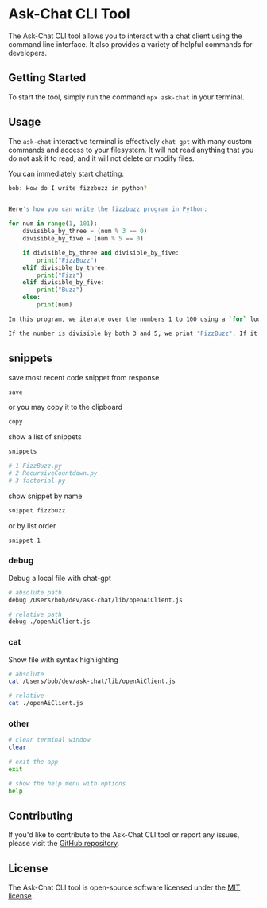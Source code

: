# Ask-Chat CLI Tool

The Ask-Chat CLI tool allows you to interact with a chat client using the command line interface. It also provides a variety of helpful commands for developers.

## Getting Started

To start the tool, simply run the command `npx ask-chat` in your terminal.

## Usage

The `ask-chat` interactive terminal is effectively `chat gpt` with many custom commands and access to your filesystem. It will not read anything that you do not ask it to read, and it will not delete or modify files.

You can immediately start chatting:

```bash
bob: How do I write fizzbuzz in python?


Here's how you can write the fizzbuzz program in Python:
```

```python
for num in range(1, 101):
    divisible_by_three = (num % 3 == 0)
    divisible_by_five = (num % 5 == 0)

    if divisible_by_three and divisible_by_five:
        print("FizzBuzz")
    elif divisible_by_three:
        print("Fizz")
    elif divisible_by_five:
        print("Buzz")
    else:
        print(num)
```

```bash
In this program, we iterate over the numbers 1 to 100 using a `for` loop. For each number, we check if it is divisible by 3, 5, or both using the modulo operator (`%`).

If the number is divisible by both 3 and 5, we print "FizzBuzz". If it is divisible by 3, we print "Fizz". If it is divisible by 5, we print "Buzz". And if it is not divisible by either 3 or 5, we simply print the number itself.
```

## snippets

save most recent code snippet from response

```bash
save
```

or you may copy it to the clipboard

```bash
copy
```

show a list of snippets

```bash
snippets

# 1 FizzBuzz.py
# 2 RecursiveCountdown.py
# 3 factorial.py
```

show snippet by name

```bash
snippet fizzbuzz
```

or by list order

```bash
snippet 1
```

### debug

Debug a local file with chat-gpt

```bash
# absolute path
debug /Users/bob/dev/ask-chat/lib/openAiClient.js

# relative path
debug ./openAiClient.js
```

### cat

Show file with syntax highlighting

```bash
# absolute
cat /Users/bob/dev/ask-chat/lib/openAiClient.js

# relative
cat ./openAiClient.js
```

### other

```bash
# clear terminal window
clear

# exit the app
exit

# show the help menu with options
help
```

## Contributing

If you'd like to contribute to the Ask-Chat CLI tool or report any issues, please visit the [GitHub repository](https://github.com/robertjbass/ask-chat).

## License

The Ask-Chat CLI tool is open-source software licensed under the [MIT license](https://opensource.org/licenses/MIT).
